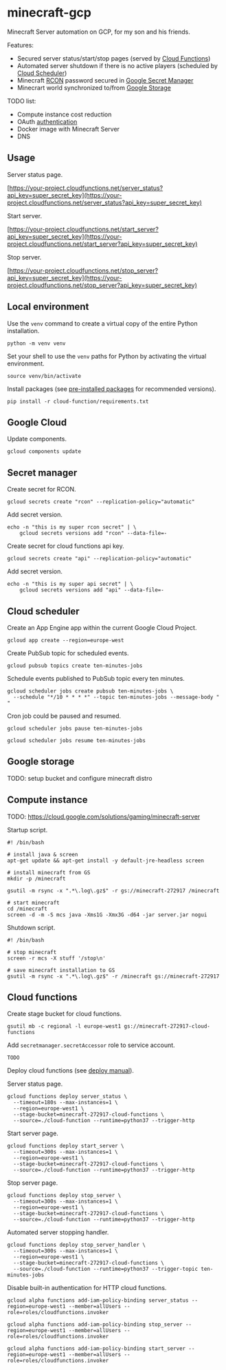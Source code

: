 # minecraft-gcp

Minecraft Server automation on GCP, for my son and his friends.

Features:
* Secured server status/start/stop pages (served by [Cloud Functions](https://cloud.google.com/functions/docs))
* Automated server shutdown if there is no active players (scheduled by [Cloud Scheduler](https://cloud.google.com/scheduler/docs))
* Minecraft [RCON](https://wiki.vg/RCON) password secured in [Google Secret Manager](https://cloud.google.com/secret-manager/docs)
* Minecrart world synchronized to/from [Google Storage](https://cloud.google.com/storage/docs)

TODO list:
* Compute instance cost reduction
* OAuth [authentication](https://cloud.google.com/functions/docs/securing/authenticating)
* Docker image with Minecraft Server
* DNS

## Usage

Server status page.

[https://your-project.cloudfunctions.net/server_status?api_key=super_secret_key](https://your-project.cloudfunctions.net/server_status?api_key=super_secret_key)

Start server.

[https://your-project.cloudfunctions.net/start_server?api_key=super_secret_key](https://your-project.cloudfunctions.net/start_server?api_key=super_secret_key)

Stop server.

[https://your-project.cloudfunctions.net/stop_server?api_key=super_secret_key](https://your-project.cloudfunctions.net/stop_server?api_key=super_secret_key)


## Local environment

Use the `venv` command to create a virtual copy of the entire Python installation. 

```shell script
python -m venv venv
```

Set your shell to use the `venv` paths for Python by activating the virtual environment.

```shell script
source venv/bin/activate
```

Install packages (see [pre-installed packages](https://cloud.google.com/functions/docs/writing/specifying-dependencies-python) for recommended versions).

```shell script
pip install -r cloud-function/requirements.txt
```

## Google Cloud

Update components.

```shell script
gcloud components update
```

## Secret manager

Create secret for RCON.

```shell script
gcloud secrets create "rcon" --replication-policy="automatic"
```

Add secret version.

```shell script
echo -n "this is my super rcon secret" | \
    gcloud secrets versions add "rcon" --data-file=-
```

Create secret for cloud functions api key.

```shell script
gcloud secrets create "api" --replication-policy="automatic"
```

Add secret version.

```shell script
echo -n "this is my super api secret" | \
    gcloud secrets versions add "api" --data-file=-
```

## Cloud scheduler

Create an App Engine app within the current Google Cloud Project.

```shell script
gcloud app create --region=europe-west
```

Create PubSub topic for scheduled events.

```shell script
gcloud pubsub topics create ten-minutes-jobs
```

Schedule events published to PubSub topic every ten minutes.

```shell script
gcloud scheduler jobs create pubsub ten-minutes-jobs \
  --schedule "*/10 * * * *" --topic ten-minutes-jobs --message-body " "
```

Cron job could be paused and resumed.

```shell script
gcloud scheduler jobs pause ten-minutes-jobs
```

```shell script
gcloud scheduler jobs resume ten-minutes-jobs
```

## Google storage

TODO: setup bucket and configure minecraft distro

## Compute instance

TODO:
https://cloud.google.com/solutions/gaming/minecraft-server

Startup script.

```shell script
#! /bin/bash

# install java & screen
apt-get update && apt-get install -y default-jre-headless screen

# install minecraft from GS
mkdir -p /minecraft

gsutil -m rsync -x ".*\.log\.gz$" -r gs://minecraft-272917 /minecraft

# start minecraft
cd /minecraft
screen -d -m -S mcs java -Xms1G -Xmx3G -d64 -jar server.jar nogui
```

Shutdown script.

```shell script
#! /bin/bash

# stop minecraft 
screen -r mcs -X stuff '/stop\n'

# save minecraft installation to GS
gsutil -m rsync -x ".*\.log\.gz$" -r /minecraft gs://minecraft-272917
```

## Cloud functions

Create stage bucket for cloud functions.

```shell script
gsutil mb -c regional -l europe-west1 gs://minecraft-272917-cloud-functions
```

Add `secretmanager.secretAccessor` role to service account.

```shell script
TODO
```

Deploy cloud functions (see [deploy manual](https://cloud.google.com/sdk/gcloud/reference/functions/deploy)).

Server status page.

```shell script
gcloud functions deploy server_status \
  --timeout=180s --max-instances=1 \
  --region=europe-west1 \
  --stage-bucket=minecraft-272917-cloud-functions \
  --source=./cloud-function --runtime=python37 --trigger-http 
```

Start server page.

```shell script
gcloud functions deploy start_server \
  --timeout=300s --max-instances=1 \
  --region=europe-west1 \
  --stage-bucket=minecraft-272917-cloud-functions \
  --source=./cloud-function --runtime=python37 --trigger-http
```

Stop server page.

```shell script
gcloud functions deploy stop_server \
  --timeout=300s --max-instances=1 \
  --region=europe-west1 \
  --stage-bucket=minecraft-272917-cloud-functions \
  --source=./cloud-function --runtime=python37 --trigger-http
```

Automated server stopping handler.

```shell script
gcloud functions deploy stop_server_handler \
  --timeout=300s --max-instances=1 \
  --region=europe-west1 \
  --stage-bucket=minecraft-272917-cloud-functions \
  --source=./cloud-function --runtime=python37 --trigger-topic ten-minutes-jobs
```

Disable built-in authentication for HTTP cloud functions.

```shell script
gcloud alpha functions add-iam-policy-binding server_status --region=europe-west1 --member=allUsers --role=roles/cloudfunctions.invoker
```

```shell script
gcloud alpha functions add-iam-policy-binding stop_server --region=europe-west1 --member=allUsers --role=roles/cloudfunctions.invoker
```

```shell script
gcloud alpha functions add-iam-policy-binding start_server --region=europe-west1 --member=allUsers --role=roles/cloudfunctions.invoker
```
